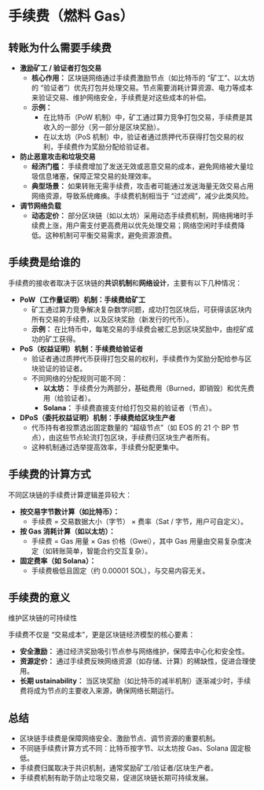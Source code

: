 # 手续费（燃料 Gas）

## 转账为什么需要手续费

- **激励矿工 / 验证者打包交易**
  - **核心作用：** 区块链网络通过手续费激励节点（如比特币的 “矿工”、以太坊的 “验证者”）优先打包并处理交易。节点需要消耗计算资源、电力等成本来验证交易、维护网络安全，手续费是对这些成本的补偿。
  - **示例：**
    - 在比特币（PoW 机制）中，矿工通过算力竞争打包交易，手续费是其收入的一部分（另一部分是区块奖励）。
    - 在以太坊（PoS 机制）中，验证者通过质押代币获得打包交易的权利，手续费作为奖励分配给验证者。
- **防止恶意攻击和垃圾交易**
  - **经济门槛：** 手续费增加了发送无效或恶意交易的成本，避免网络被大量垃圾信息堵塞，保障正常交易的处理效率。
  - **典型场景：** 如果转账无需手续费，攻击者可能通过发送海量无效交易占用网络资源，导致系统瘫痪。手续费机制相当于 “过滤阀”，减少此类风险。
- **调节网络负载**
  - **动态定价：** 部分区块链（如以太坊）采用动态手续费机制，网络拥堵时手续费上涨，用户需支付更高费用以优先处理交易；网络空闲时手续费降低。这种机制可平衡交易需求，避免资源浪费。

## 手续费是给谁的

手续费的接收者取决于区块链的**共识机制**和**网络设计**，主要有以下几种情况：

- **PoW（工作量证明）机制：手续费给矿工**
  - 矿工通过算力竞争解决复杂数学问题，成功打包区块后，可获得该区块内所有交易的手续费，以及区块奖励（新发行的代币）。
  - **示例：** 在比特币中，每笔交易的手续费会被汇总到区块奖励中，由挖矿成功的矿工获得。
- **PoS（权益证明）机制：手续费给验证者**
  - 验证者通过质押代币获得打包交易的权利，手续费作为奖励分配给参与区块验证的验证者。
  - 不同网络的分配规则可能不同：
    - **以太坊：** 手续费分为两部分，基础费用（Burned，即销毁）和优先费用（给验证者）。
    - **Solana：** 手续费直接支付给打包交易的验证者（节点）。
- **DPoS（委托权益证明）机制：手续费给区块生产者**
  - 代币持有者投票选出固定数量的 “超级节点”（如 EOS 的 21 个 BP 节点），由这些节点轮流打包区块，手续费归区块生产者所有。
  - 这种机制通过选举提高效率，手续费分配更集中。

## 手续费的计算方式

不同区块链的手续费计算逻辑差异较大：

- **按交易字节数计算（如比特币）：**
  - 手续费 = 交易数据大小（字节） × 费率（Sat / 字节，用户可自定义）。
- **按 Gas 消耗计算（如以太坊）：**
  - 手续费 = Gas 用量 × Gas 价格（Gwei），其中 Gas 用量由交易复杂度决定（如转账简单，智能合约交互复杂）。
- **固定费率（如 Solana）：**
  - 手续费极低且固定（约 0.00001 SOL），与交易内容无关。

## 手续费的意义

维护区块链的可持续性

手续费不仅是 “交易成本”，更是区块链经济模型的核心要素：

- **安全激励：** 通过经济奖励吸引节点参与网络维护，保障去中心化和安全性。
- **资源定价：** 通过手续费反映网络资源（如存储、计算）的稀缺性，促进合理使用。
- **长期 ustainability：** 当区块奖励（如比特币的减半机制）逐渐减少时，手续费将成为节点的主要收入来源，确保网络长期运行。

## 总结

- 区块链手续费是保障网络安全、激励节点、调节资源的重要机制。
- 不同链手续费计算方式不同：比特币按字节、以太坊按 Gas、Solana 固定极低。
- 手续费归属取决于共识机制，通常奖励矿工/验证者/区块生产者。
- 手续费机制有助于防止垃圾交易，促进区块链长期可持续发展。

